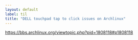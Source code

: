 ```yaml
---
layout: default
label: til
title: "DELL touchpad tap to click issues on Archlinux"
---
```


https://bbs.archlinux.org/viewtopic.php?pid=1808118#p1808118

